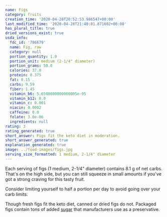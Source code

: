 ```yaml
---
name: Figs
category: fruits
creation_time: '2020-04-28T20:52:53.986547+00:00'
last_modified_time: '2020-04-28T21:40:01.871602+00:00'
has_plural_title: true
dried_versions_exist: true
usda_info:
  fdc_id: '786679'
  name: Fig, raw
  category: null
  portion_quantity: 1.0
  portion_unit: medium (2-1/4" diameter)
  portion_grams: 50.0
  calories: 37.0
  protein: 0.375
  fat: 0.15
  carbs: 9.59
  fiber: 1.45
  vitamin_b6: 5.6500000000000005e-05
  vitamin_b12: 0.0
  vitamin_c: 0.001
  niacin: 0.0002
  caffeine: 0.0
  folate: 3.0e-06
  ingredients: null
rating: 3
rating_generated: true
short_answer: Figs fit the keto diet in moderation.
short_answer_generated: true
explanation_generated: true
image: ../food-images/figs.jpg
serving_size_formatted: 1 medium, 2-1/4" diameter
---
```

Each serving of figs (1 medium, 2-1/4" diameter) contains 8.1 g of net carbs. That's on the high side, but you can still squeeze in small amounts if you've got a strong craving for this tasty fruit.

Consider limiting yourself to half a portion per day to avoid going over your carb limits.

Though fresh figs fit the keto diet, canned or dried figs do not. Packaged figs contain tons of added [sugar](/sugar) that manufacturers use as a preservative.
